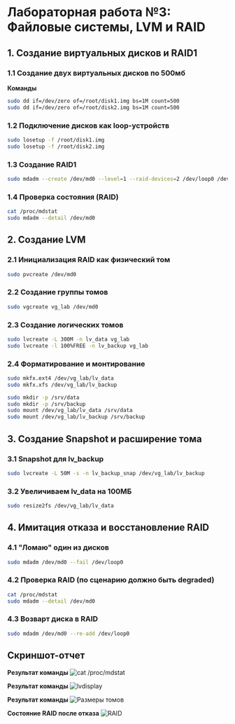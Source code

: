 # Лабораторная работа №3: Файловые системы, LVM и RAID

## 1. Создание виртуальных дисков и RAID1

### 1.1 Создание двух виртуальных дисков по 500мб
**Команды** 
```bash
sudo dd if=/dev/zero of=/root/disk1.img bs=1M count=500
sudo dd if=/dev/zero of=/root/disk2.img bs=1M count=500
```

### 1.2 Подключение дисков как loop-устройств
```bash
sudo losetup -f /root/disk1.img
sudo losetup -f /root/disk2.img
```

### 1.3 Создание RAID1
```bash
sudo mdadm --create /dev/md0 --level=1 --raid-devices=2 /dev/loop0 /dev/loop1
```

### 1.4 Проверка состояния (RAID)
```bash
cat /proc/mdstat
sudo mdadm --detail /dev/md0
```

## 2. Создание LVM

### 2.1 Инициализация RAID как физический том
```bash
sudo pvcreate /dev/md0
```

### 2.2 Создание группы томов
```bash
sudo vgcreate vg_lab /dev/md0
```

### 2.3 Создание логических томов
```bash
sudo lvcreate -L 300M -n lv_data vg_lab
sudo lvcreate -l 100%FREE -n lv_backup vg_lab
```

### 2.4 Форматирование и монтирование
```bash
sudo mkfx.ext4 /dev/vg_lab/lv_data
sudo mkfx.xfs /dev/vg_lab/lv_backup

sudo mkdir -p /srv/data
sudo mkdir -p /srv/backup
sudo mount /dev/vg_lab/lv_data /srv/data
sudo mount /dev/vg_lab/lv_backup /srv/backup
```

## 3. Создание Snapshot и расширение тома

### 3.1 Snapshot для lv_backup
```bash
sudo lvcreate -L 50M -s -n lv_backup_snap /dev/vg_lab/lv_backup
```

### 3.2 Увеличиваем lv_data на 100МБ
```bash
sudo resize2fs /dev/vg_lab/lv_data

```
## 4. Имитация отказа и восстановление RAID

### 4.1 "Ломаю" один из дисков
```bash
sudo mdadm /dev/md0 --fail /dev/loop0
```

### 4.2 Проверка RAID (по сценарию должно быть **degraded**)
```bash
cat /proc/mdstat
sudo mdadm --detail /dev/md0
```

### 4.3 Возварт диска в RAID
```bash
sudo mdadm /dev/md0 --re-add /dev/loop0
```

## Скриншот-отчет
**Результат команды**
![cat /proc/mdstat](https://i.imgur.com/P6IieyK.jpeg)

**Результат команды**
![lvdisplay](https://i.imgur.com/PGGcw4d.jpeg)

**Результат команды**
![Размеры томов](https://i.imgur.com/rJ4DAir.jpeg)

**Состояние RAID после отказа**
![RAID](https://i.imgur.com/GhKibdt.jpeg)

